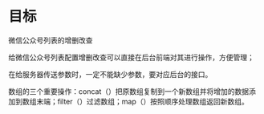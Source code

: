 # 目标 #

微信公众号列表的增删改查



给微信公众号列表配置增删改查可以直接在后台前端对其进行操作，方便管理；

在给服务器传送参数时，一定不能缺少参数，要对应后台的接口。

数组的三个重要操作：concat（）把原数组复制到一个新数组并将增加的数据添加到数组末端；filter（）过滤数组；map（）按照顺序处理数组返回新数组。
